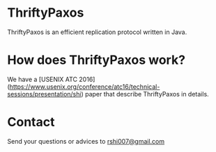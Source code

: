 # ThriftyPaxos
ThriftyPaxos is an efficient replication protocol written in Java.

# How does ThriftyPaxos work?
We have a [USENIX ATC 2016] (https://www.usenix.org/conference/atc16/technical-sessions/presentation/shi) paper that describe ThriftyPaxos in details.

# Contact
Send your questions or advices to rshi007@gmail.com
